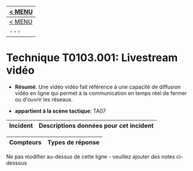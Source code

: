 |[< MENU](../README.md)|
|---|
|[< MENU](../../README.md)|
|---|
# Technique T0103.001: Livestream vidéo

* **Résumé**: Une vidéo vidéo fait référence à une capacité de diffusion vidéo en ligne qui permet à la communication en temps réel de fermer ou d'ouvrir les réseaux.

* **appartient à la scène tactique**: TA07


|Incident |Descriptions données pour cet incident |
|-------- |-------------------- |



|Compteurs |Types de réponse |
|-------- |-------------- |


Ne pas modifier au-dessus de cette ligne - veuillez ajouter des notes ci-dessous